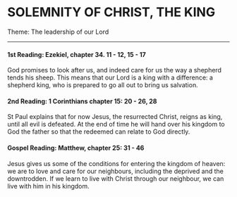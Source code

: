 # SOLEMNITY OF CHRIST, THE KING
Theme: The leadership of our Lord

---

#### 1st Reading: Ezekiel, chapter 34. 11 - 12, 15 - 17

God promises to look after us, and indeed care for us the way a shepherd tends his sheep. This means that our Lord is a king with a difference: a shepherd king, who is prepared to go all out to bring us salvation.

#### 2nd Reading: 1 Corinthians chapter 15: 20 - 26, 28

St Paul explains that for now Jesus, the resurrected Christ, reigns as king, until all evil is defeated. At the end of time he will hand over his kingdom to God the father so that the redeemed can relate to God directly.

#### Gospel Reading: Matthew, chapter 25: 31 - 46

Jesus gives us some of the conditions for entering the kingdom of heaven: we are to love and care for our neighbours, including the deprived and the downtrodden. If we learn to live with Christ through our neighbour, we can live with him in his kingdom.